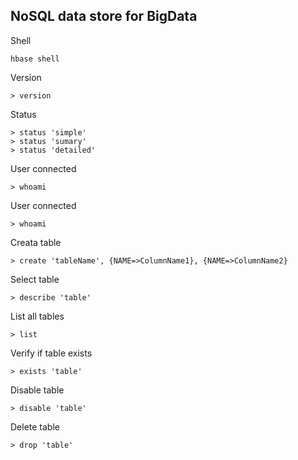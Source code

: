## NoSQL data store for BigData 

Shell
```
hbase shell
```

Version
```
> version
```

Status
```
> status 'simple'
> status 'sumary'
> status 'detailed'
```

User connected
```
> whoami
```

User connected
```
> whoami
```

Creata table
```
> create 'tableName', {NAME=>ColumnName1}, {NAME=>ColumnName2}
```

Select table
```
> describe 'table'
```

List all tables
```
> list
```

Verify if table exists
```
> exists 'table'
```

Disable table
```
> disable 'table'
```

Delete table
```
> drop 'table'
```


